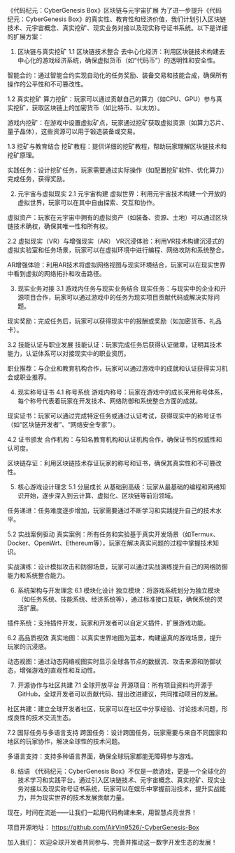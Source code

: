 《代码纪元：CyberGenesis Box》区块链与元宇宙扩展
为了进一步提升《代码纪元：CyberGenesis Box》的真实性、教育性和经济价值，我们计划引入区块链技术、元宇宙概念、真实挖矿、现实业务对接以及现实称号证书系统。以下是详细的扩展方案：

1. 区块链与真实挖矿
1.1 区块链技术整合
去中心化经济：利用区块链技术构建去中心化的游戏经济系统，确保虚拟货币（如“代码币”）的透明性和安全性。

智能合约：通过智能合约实现自动化的任务奖励、装备交易和技能合成，确保所有操作的公平性和不可篡改性。

1.2 真实挖矿
算力挖矿：玩家可以通过贡献自己的算力（如CPU、GPU）参与真实挖矿，获取区块链上的加密货币（如比特币、以太坊）。

游戏内挖矿：在游戏中设置虚拟矿点，玩家通过挖矿获取虚拟资源（如算力芯片、量子晶体），这些资源可以用于锻造装备或交易。

1.3 挖矿与教育结合
挖矿教程：提供详细的挖矿教程，帮助玩家理解区块链技术和挖矿原理。

实践任务：设计挖矿任务，玩家需要通过实际操作（如配置挖矿软件、优化算力）完成任务，获得奖励。

2. 元宇宙与虚拟现实
2.1 元宇宙构建
虚拟世界：利用元宇宙技术构建一个开放的虚拟世界，玩家可以在其中自由探索、交互和协作。

虚拟资产：玩家在元宇宙中拥有的虚拟资产（如装备、资源、土地）可以通过区块链技术确权，确保其唯一性和所有权。

2.2 虚拟现实（VR）与增强现实（AR）
VR沉浸体验：利用VR技术构建沉浸式的虚拟实验室和任务场景，玩家可以在虚拟环境中进行编程、网络攻防和系统整合。

AR增强体验：利用AR技术将虚拟网络视图与现实环境结合，玩家可以在现实世界中看到虚拟的网络拓扑和攻击路径。

3. 现实业务对接
3.1 游戏内任务与现实业务结合
现实任务：与现实中的企业和开源项目合作，玩家可以通过游戏中的任务为现实项目贡献代码或解决实际问题。

现实奖励：完成任务后，玩家可以获得现实中的报酬或奖励（如加密货币、礼品卡）。

3.2 技能认证与职业发展
技能认证：玩家完成任务后获得认证徽章，证明其技术能力，认证体系可以对接现实中的职业资历。

职业推荐：与企业和教育机构合作，玩家可以通过游戏中的成就和认证获得实习机会或职业推荐。

4. 现实称号证书
4.1 称号系统
游戏内称号：玩家在游戏中的成长采用称号体系，每个称号代表着玩家在开发技术、网络防御和系统整合方面的成就。

现实证书：玩家可以通过完成特定任务或通过认证考试，获得现实中的称号证书（如“区块链开发者”、“网络安全专家”）。

4.2 证书颁发
合作机构：与知名教育机构和认证机构合作，确保证书的权威性和认可度。

区块链存证：利用区块链技术存证玩家的称号和证书，确保其真实性和不可篡改性。

5. 核心游戏设计理念
5.1 分层成长
从基础到高级：玩家从最基础的编程和网络知识开始，逐步深入到云计算、虚拟化、区块链等前沿领域。

任务递进：任务难度逐步增加，玩家需要通过不断学习和实践提升自己的技术水平。

5.2 实战案例驱动
真实案例：所有任务和实验基于真实开发场景（如Termux、Docker、OpenWrt、Ethereum等），玩家在解决真实问题的过程中掌握技术知识。

实战演练：设计模拟攻击和防御场景，玩家可以通过实战演练提升自己的网络防御能力和系统整合能力。

6. 系统架构与开发理念
6.1 模块化设计
独立模块：将游戏系统划分为独立模块（如任务系统、技能系统、经济系统等），通过标准接口互联，确保系统的灵活扩展。

插件系统：支持插件开发，玩家和开发者可以自定义插件，扩展游戏功能。

6.2 高品质视效
真实地图：以真实世界地图为蓝本，构建逼真的游戏场景，提升玩家的沉浸感。

动态视图：通过动态网络视图实时显示全球各节点的数据流、攻击来源和防御状态，增强游戏的直观性和互动性。

7. 开源协作与社区共建
7.1 全球开放平台
开源项目：所有项目资料均开源于GitHub，全球开发者可以贡献代码、提出改进建议，共同推动项目的发展。

社区共建：建立全球开发者社区，玩家可以在社区中分享经验、讨论技术问题，形成良性的技术交流生态。

7.2 国际任务与多语言支持
跨国任务：设计跨国任务，玩家需要与来自不同国家和地区的玩家协作，解决全球性的技术问题。

多语言支持：支持多种语言界面，确保全球玩家都能无障碍参与游戏。

8. 结语
《代码纪元：CyberGenesis Box》不仅是一款游戏，更是一个全球化的技术学习和实践平台。通过引入区块链技术、元宇宙概念、真实挖矿、现实业务对接以及现实称号证书系统，玩家可以在娱乐中掌握前沿技术，提升实战能力，并为现实世界的技术发展贡献力量。

现在，时间在流逝——让我们一起用代码构建未来，用智慧点亮世界！

项目开源地址：
https://github.com/AirVin9526/-CyberGenesis-Box

加入我们：
欢迎全球开发者共同参与、完善并推动这一数字开发生态的发展！
